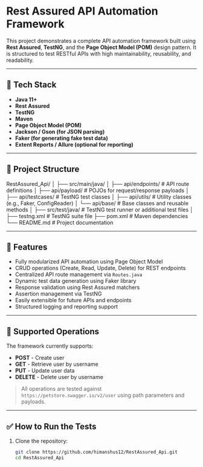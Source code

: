 # Rest Assured API Automation Framework

This project demonstrates a complete API automation framework built using **Rest Assured**, **TestNG**, and the **Page Object Model (POM)** design pattern. It is structured to test RESTful APIs with high maintainability, reusability, and readability.

---

## 🔧 Tech Stack

- **Java 11+**
- **Rest Assured**
- **TestNG**
- **Maven**
- **Page Object Model (POM)**
- **Jackson / Gson (for JSON parsing)**
- **Faker (for generating fake test data)**
- **Extent Reports / Allure (optional for reporting)**

---

## 📁 Project Structure

RestAssured_Api/
│
├── src/main/java/
│ ├── api/endpoints/ # API route definitions
│ ├── api/payload/ # POJOs for request/response payloads
│ ├── api/testcases/ # TestNG test classes
│ ├── api/utils/ # Utility classes (e.g., Faker, ConfigReader)
│ └── api/base/ # Base classes and reusable methods
│
├── src/test/java/ # TestNG test runner or additional test files
│
├── testng.xml # TestNG suite file
├── pom.xml # Maven dependencies
└── README.md # Project documentation



---

## 🚀 Features

- Fully modularized API automation using Page Object Model
- CRUD operations (Create, Read, Update, Delete) for REST endpoints
- Centralized API route management via `Routes.java`
- Dynamic test data generation using Faker library
- Response validation using Rest Assured matchers
- Assertion management via TestNG
- Easily extensible for future APIs and endpoints
- Structured logging and reporting support

---

## 🔄 Supported Operations

The framework currently supports:

- **POST** - Create user
- **GET** - Retrieve user by username
- **PUT** - Update user data
- **DELETE** - Delete user by username

> All operations are tested against `https://petstore.swagger.io/v2/user` using path parameters and payloads.

---

## ✅ How to Run the Tests

1. Clone the repository:
   ```bash
   git clone https://github.com/himanshus12/RestAssured_Api.git
   cd RestAssured_Api

